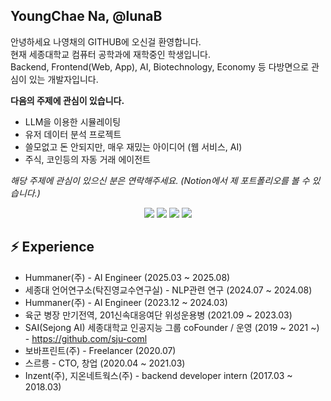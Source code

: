 ## YoungChae Na, @lunaB
안녕하세요 나영채의 GITHUB에 오신걸 환영합니다.  
현재 세종대학교 컴퓨터 공학과에 재학중인 학생입니다.  
Backend, Frontend(Web, App), AI, Biotechnology, Economy 등 다방면으로 관심이 있는 개발자입니다.  

**다음의 주제에 관심이 있습니다.**
- LLM을 이용한 시뮬레이팅
- 유저 데이터 분석 프로젝트
- 쓸모없고 돈 안되지만, 매우 재밌는 아이디어 (웹 서비스, AI)
- 주식, 코인등의 자동 거래 에이전트

*해당 주제에 관심이 있으신 분은 연락해주세요. (Notion에서 제 포트폴리오를 볼 수 있습니다.)*
  
<p align="center">
  <a href="https://www.instagram.com/0.0chae/"><img src="https://img.shields.io/badge/Instagram-E4405F?style=for-the-badge&logo=instagram&logoColor=white"/></a>
  <a href="https://luna-b.tistory.com/"><img src="https://img.shields.io/badge/tistory-ff5544?style=for-the-badge&logo=tistory&logoColor=white"/></a>
  <a href="https://lunab.notion.site/Hi-YoungChae-s-Portfolio-5f8e0b1621a24283ba02b13927e79895?pvs=4"><img src="https://img.shields.io/badge/Notion-000000?style=for-the-badge&logo=notion&logoColor=white"/></a>
  <a href="luna20617@gmail.com"><img src="https://img.shields.io/badge/Gmail-D14836?style=for-the-badge&logo=gmail&logoColor=white"/></a>
</p>

## ⚡ Experience
- Hummaner(주) - AI Engineer (2025.03 ~ 2025.08)
- 세종대 언어연구소(탁진영교수연구실) - NLP관련 연구 (2024.07 ~ 2024.08)
- Hummaner(주) - AI Engineer (2023.12 ~ 2024.03)
- 육군 병장 만기전역, 201신속대응여단 위성운용병 (2021.09 ~ 2023.03)
- SAI(Sejong AI) 세종대학교 인공지능 그룹 coFounder / 운영 (2019 ~ 2021 ~) - https://github.com/sju-coml
- 보바프린트(주) - Freelancer (2020.07)
- 스르릉 - CTO, 창업 (2020.04 ~ 2021.03)
- Inzent(주), 지온네트웍스(주) - backend developer intern (2017.03 ~ 2018.03)
